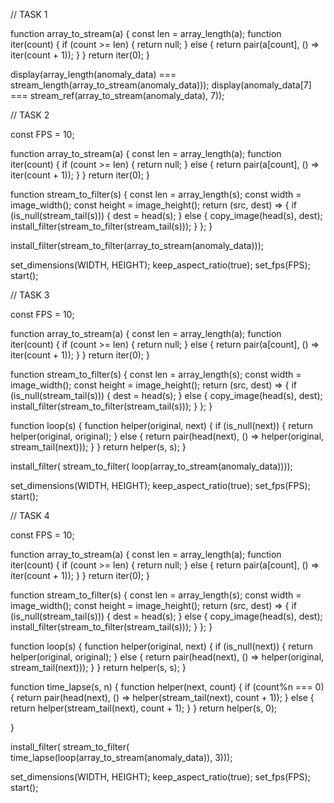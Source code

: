 // TASK 1

function array_to_stream(a) {
    const len = array_length(a);
    function iter(count) {
        if (count >= len) {
            return null;
        } else {
            return pair(a[count], () => iter(count + 1));
        }
    }
    return iter(0);
}


display(array_length(anomaly_data) === stream_length(array_to_stream(anomaly_data)));
display(anomaly_data[7] === stream_ref(array_to_stream(anomaly_data), 7));


// TASK 2

const FPS = 10;

function array_to_stream(a) {
    const len = array_length(a);
    function iter(count) {
        if (count >= len) {
            return null;
        } else {
            return pair(a[count], () => iter(count + 1));
        }
    }
    return iter(0);
}

function stream_to_filter(s) {
    const len = array_length(s);
    const width = image_width();
    const height = image_height();
    return (src, dest) => {
        if (is_null(stream_tail(s))) {
            dest = head(s);
        } else {
            copy_image(head(s), dest);
            install_filter(stream_to_filter(stream_tail(s)));
        }
    };
}


install_filter(stream_to_filter(array_to_stream(anomaly_data)));

set_dimensions(WIDTH, HEIGHT);
keep_aspect_ratio(true);
set_fps(FPS);
start();

// TASK 3

const FPS = 10;

function array_to_stream(a) {
    const len = array_length(a);
    function iter(count) {
        if (count >= len) {
            return null;
        } else {
            return pair(a[count], () => iter(count + 1));
        }
    }
    return iter(0);
}

function stream_to_filter(s) {
    const len = array_length(s);
    const width = image_width();
    const height = image_height();
    return (src, dest) => {
        if (is_null(stream_tail(s))) {
            dest = head(s);
        } else {
            copy_image(head(s), dest);
            install_filter(stream_to_filter(stream_tail(s)));
        }
    };
}

function loop(s) {
    function helper(original, next) {
        if (is_null(next)) {
            return helper(original, original);
        } else {
            return pair(head(next), () => helper(original, stream_tail(next)));
        }
    }
    return helper(s, s);
}


install_filter(
    stream_to_filter(
        loop(array_to_stream(anomaly_data))));

set_dimensions(WIDTH, HEIGHT);
keep_aspect_ratio(true);
set_fps(FPS);
start();

// TASK 4

const FPS = 10;

function array_to_stream(a) {
    const len = array_length(a);
    function iter(count) {
        if (count >= len) {
            return null;
        } else {
            return pair(a[count], () => iter(count + 1));
        }
    }
    return iter(0);
}

function stream_to_filter(s) {
    const len = array_length(s);
    const width = image_width();
    const height = image_height();
    return (src, dest) => {
        if (is_null(stream_tail(s))) {
            dest = head(s);
        } else {
            copy_image(head(s), dest);
            install_filter(stream_to_filter(stream_tail(s)));
        }
    };
}

function loop(s) {
    function helper(original, next) {
        if (is_null(next)) {
            return helper(original, original);
        } else {
            return pair(head(next), () => helper(original, stream_tail(next)));
        }
    }
    return helper(s, s);
}

function time_lapse(s, n) {
    function helper(next, count) {
        if (count%n === 0) {
            return pair(head(next), 
                        () => helper(stream_tail(next), count + 1));
        } else {
            return helper(stream_tail(next), count + 1);
        }
    }
    return helper(s, 0);

}

install_filter(
    stream_to_filter(
        time_lapse(loop(array_to_stream(anomaly_data)),
                   3)));

set_dimensions(WIDTH, HEIGHT);
keep_aspect_ratio(true);
set_fps(FPS);
start();
